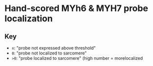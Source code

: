 # Hand-scored MYh6 & MYH7 probe localization

## Key
- `n`: "probe not expressed above threshold"
- `0`: "probe not localized to sarcomere"
- `>0`: "probe localized to sarcomere" (high number = morelocalized
